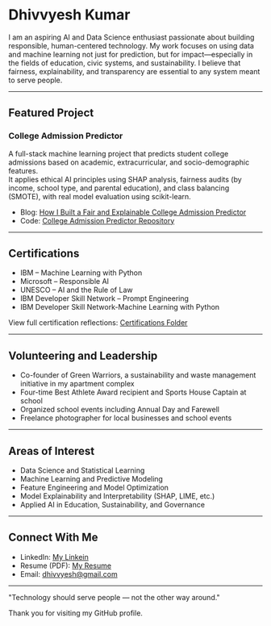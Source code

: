 # Dhivvyesh Kumar

I am an aspiring AI and Data Science enthusiast passionate about building responsible, human-centered technology. My work focuses on using data and machine learning not just for prediction, but for impact—especially in the fields of education, civic systems, and sustainability. I believe that fairness, explainability, and transparency are essential to any system meant to serve people.

---

## Featured Project

### College Admission Predictor  
A full-stack machine learning project that predicts student college admissions based on academic, extracurricular, and socio-demographic features.  
It applies ethical AI principles using SHAP analysis, fairness audits (by income, school type, and parental education), and class balancing (SMOTE), with real model evaluation using scikit-learn.

- Blog: [How I Built a Fair and Explainable College Admission Predictor]()  
- Code: [College Admission Predictor Repository](https://github.com/dhivvyesh/My-info/tree/main/college-admission-predictor)

---

## Certifications

- IBM – Machine Learning with Python  
- Microsoft – Responsible AI  
- UNESCO – AI and the Rule of Law  
- IBM Developer Skill Network – Prompt Engineering
- IBM Developer Skill Network-Machine Learning with Python 

View full certification reflections: [Certifications Folder](https://github.com/dhivvyesh/My-info/tree/main/Certifications)

---

## Volunteering and Leadership

- Co-founder of Green Warriors, a sustainability and waste management initiative in my apartment complex  
- Four-time Best Athlete Award recipient and Sports House Captain at school  
- Organized school events including Annual Day and Farewell  
- Freelance photographer for local businesses and school events  

---

## Areas of Interest

- Data Science and Statistical Learning  
- Machine Learning and Predictive Modeling  
- Feature Engineering and Model Optimization  
- Model Explainability and Interpretability (SHAP, LIME, etc.)  
- Applied AI in Education, Sustainability, and Governance  

---

## Connect With Me

- LinkedIn: [My Linkein](https://www.linkedin.com/in/dhivvyesh-kumar-3727a636b/)  
- Resume (PDF): [My Resume](https://github.com/dhivvyesh/My-info/blob/main/Resume.pdf)  
- Email: dhivvyesh@gmail.com

---

"Technology should serve people — not the other way around."

Thank you for visiting my GitHub profile.
